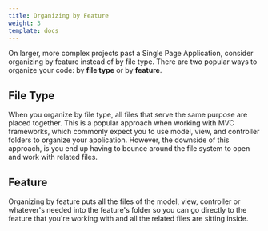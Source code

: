 ```yaml
---
title: Organizing by Feature
weight: 3
template: docs
---
```


On larger, more complex projects past a Single Page Application, consider organizing by feature instead of by file type.
There are two popular ways to organize your code: by **file type** or by **feature**.

## File Type
When you organize by file type, all files that serve the same purpose are placed together. This is a popular approach when working with MVC frameworks, which commonly expect you to use model, view, and controller folders to organize your application. However, the downside of this approach, is you end up having to bounce around the file system to open and work with related files.

## Feature
Organizing by feature puts all the files of the model, view, controller or whatever's needed into the feature's folder so you can go directly to the feature that you're working with and all the related files are sitting inside.